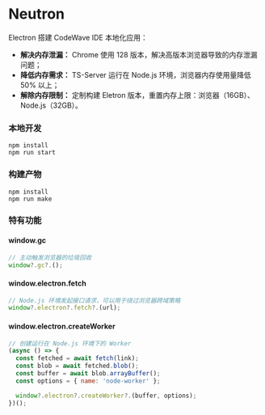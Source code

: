 # Neutron

Electron 搭建 CodeWave IDE 本地化应用：
* **解决内存泄漏：** Chrome 使用 128 版本，解决高版本浏览器导致的内存泄漏问题；
* **降低内存需求：** TS-Server 运行在 Node.js 环境，浏览器内存使用量降低 50% 以上；
* **解除内存限制：** 定制构建 Eletron 版本，重置内存上限：浏览器（16GB）、Node.js（32GB）。

### 本地开发
```
npm install
npm run start
```

### 构建产物
```
npm install
npm run make
```

### 特有功能

#### window.gc
```javascript
// 主动触发浏览器的垃圾回收
window?.gc?.();
```

#### window.electron.fetch
```javascript
// Node.js 环境发起接口请求，可以用于绕过浏览器跨域策略
window?.electron?.fetch?.(url);
```

#### window.electron.createWorker
```javascript
// 创建运行在 Node.js 环境下的 Worker
(async () => {
  const fetched = await fetch(link);
  const blob = await fetched.blob();
  const buffer = await blob.arrayBuffer();
  const options = { name: 'node-worker' };

  window?.electron?.createWorker?.(buffer, options);
})();
```

